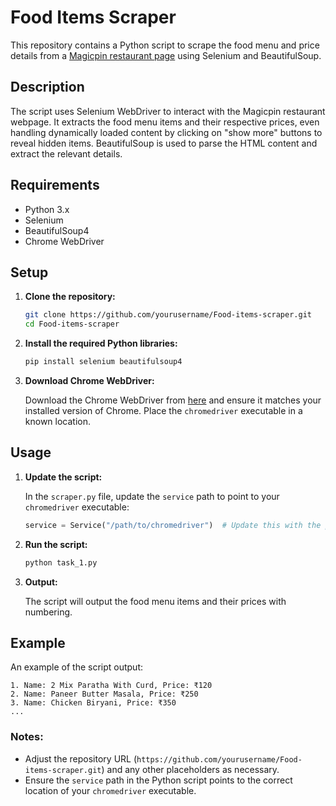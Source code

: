 # Food Items Scraper

This repository contains a Python script to scrape the food menu and price details from a [Magicpin restaurant page](https://magicpin.in/New-Delhi/Sunehri-Bagh-Road-Area/Restaurant/AuntyS-Kitchen/store/515832/delivery/) using Selenium and BeautifulSoup.

## Description

The script uses Selenium WebDriver to interact with the Magicpin restaurant webpage. It extracts the food menu items and their respective prices, even handling dynamically loaded content by clicking on "show more" buttons to reveal hidden items. BeautifulSoup is used to parse the HTML content and extract the relevant details.

## Requirements

- Python 3.x
- Selenium
- BeautifulSoup4
- Chrome WebDriver

## Setup

1. **Clone the repository:**

   ```bash
   git clone https://github.com/yourusername/Food-items-scraper.git
   cd Food-items-scraper
   ```

2. **Install the required Python libraries:**

   ```bash
   pip install selenium beautifulsoup4
   ```

3. **Download Chrome WebDriver:**

   Download the Chrome WebDriver from [here](https://sites.google.com/a/chromium.org/chromedriver/downloads) and ensure it matches your installed version of Chrome. Place the `chromedriver` executable in a known location.

## Usage

1. **Update the script:**

   In the `scraper.py` file, update the `service` path to point to your `chromedriver` executable:

   ```python
   service = Service("/path/to/chromedriver")  # Update this with the path to your ChromeDriver
   ```

2. **Run the script:**

   ```bash
   python task_1.py
   ```

3. **Output:**

   The script will output the food menu items and their prices with numbering.

## Example

An example of the script output:

```
1. Name: 2 Mix Paratha With Curd, Price: ₹120
2. Name: Paneer Butter Masala, Price: ₹250
3. Name: Chicken Biryani, Price: ₹350
...
```



### Notes:
- Adjust the repository URL (`https://github.com/yourusername/Food-items-scraper.git`) and any other placeholders as necessary.
- Ensure the `service` path in the Python script points to the correct location of your `chromedriver` executable.
